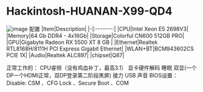 # Hackintosh-HUANAN-X99-QD4
![image](https://user-images.githubusercontent.com/17468133/232712030-04555941-39e8-4c57-82a5-65c1d3dac63f.png)
配置
|Item|Description|
|-|:-------:|
|CPU|Intel Xeon E5 2698V3|
|Memory|64 Gb DDR4 - 4x16Gb|
|Storage|Colorful CN600 512GB PRO|
|GPU|Gigabyte Radeon RX 5500 XT 8 GB |
|Ethernet|Realtek RTL8168H/8111H PCI Express Gigabit Ethernet|
|WLAN+BT|BCM943602CS  PCIE 1X|
|Audio|Realtek ALC897|
|chipset|Q87|

正常工作的：
CPU睿频（没有鸡血补丁，最高3.1）
显卡硬件解码
睡眠
双显(一个DP一个HDMI正常，双DP登录第二阶段黑屏)
接力
USB
声音
BIOS设置：
Disable: CSM 、CFG Lock 、Secure Boot 、COM
